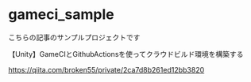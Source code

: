 # gameci_sample

こちらの記事のサンプルプロジェクトです


【Unity】GameCIとGithubActionsを使ってクラウドビルド環境を構築する


https://qiita.com/broken55/private/2ca7d8b261ed12bb3820
